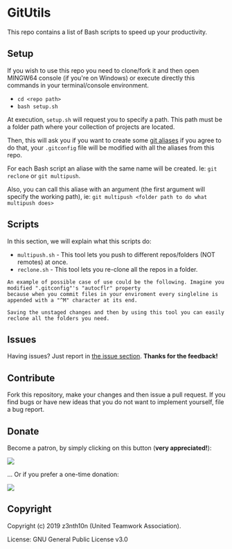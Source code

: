 # GitUtils

This repo contains a list of Bash scripts to speed up your productivity.

## Setup

If you wish to use this repo you need to clone/fork it and then open MINGW64 console (if you're on Windows) 
or execute directly this commands in your terminal/console environment.

- `cd <repo path>`
- `bash setup.sh`

At execution, `setup.sh` will request you to specify a path. This path must be a folder path where your collection
of projects are located.

Then, this will ask you if you want to create some [git aliases](https://git-scm.com/book/en/v2/Git-Basics-Git-Aliases)
if you agree to do that, your `.gitconfig` file will be modified with all the aliases from this repo.

For each Bash script an aliase with the same name will be created. Ie: `git reclone` or `git multipush`.

Also, you can call this aliase with an argument (the first argument will specify the working path), ie: `git multipush <folder path to do what multipush does>` 

## Scripts

In this section, we will explain what this scripts do:

 - `multipush.sh` - This tool lets you push to different repos/folders (NOT remotes) at once. 
 - `reclone.sh` - This tool lets you re-clone all the repos in a folder.

```
An example of possible case of use could be the following. Imagine you modified ".gitconfig"'s "autocflr" property
because when you commit files in your enviroment every singleline is appended with a "^M" character at its end.

Saving the unstaged changes and then by using this tool you can easily reclone all the folders you need.  
```

## Issues

Having issues? Just report in [the issue section](/issues). **Thanks for the feedback!**

## Contribute

Fork this repository, make your changes and then issue a pull request. If you find bugs or have new ideas that you do not want to implement yourself, file a bug report.

## Donate

Become a patron, by simply clicking on this button (**very appreciated!**):

[![](https://c5.patreon.com/external/logo/become_a_patron_button.png)](https://www.patreon.com/z3nth10n)

... Or if you prefer a one-time donation:

[![](https://www.paypalobjects.com/en_US/i/btn/btn_donateCC_LG.gif)](https://paypal.me/z3nth10n)

## Copyright

Copyright (c) 2019 z3nth10n (United Teamwork Association).

License: GNU General Public License v3.0

